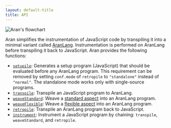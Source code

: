 ```yaml
---
layout: default-title
title: API
---
```


![Aran's flowchart](/aran/assets/flowchart.png)

Aran simplifies the instrumentation of JavaScript code by transpiling it into a minimal variant called [AranLang](/aran/typedoc/modules/lang_syntax.html). Instrumentation is performed on AranLang before transpiling it back to JavaScript. Aran provides the following functions:

- [`setupile`](/aran/typedoc/functions/index.setupile.html): Generates a setup program (JavaScript) that should be evaluated before any AranLang program. This requirement can be removed by setting `conf.mode` of `retropile` to `"standalone"` instead of `"normal"`. The standalone mode works only with single-source programs.
- [`transpile`](/aran/typedoc/functions/index.transpile.html): Transpile an JavaScript program to AranLang.
- [`weaveStandard`](/aran/typedoc/functions/index.weaveStandard.html): Weave a [standard aspect](/aran/typedoc/types/weave_standard_aspect.AspectTyping.html) into an AranLang program.
- [`weaveFlexible`](/aran/typedoc/functions/index.weaveFlexible.html): Weave a [flexible aspect](/aran/typedoc/types/weave_flexible_aspect.AspectTyping.html)
  into an AranLang program.
- [`retropile`](/aran/typedoc/functions/index.retropile.html): Transpile an AranLang program back to JavaScript.
- [`instrument`](/aran/typedoc.md/typedoc/functions/index.instrument.html): Instrument a JavaScript program by chaining: `transpile`, `weaveStandard`, and
  `retropile`.
